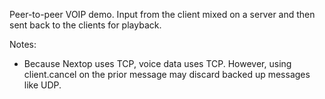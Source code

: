 Peer-to-peer VOIP demo. Input from the client mixed on a server and then sent back to the clients for playback.

Notes:

- Because Nextop uses TCP, voice data uses TCP. However, using client.cancel on the prior message may discard backed up messages like UDP.